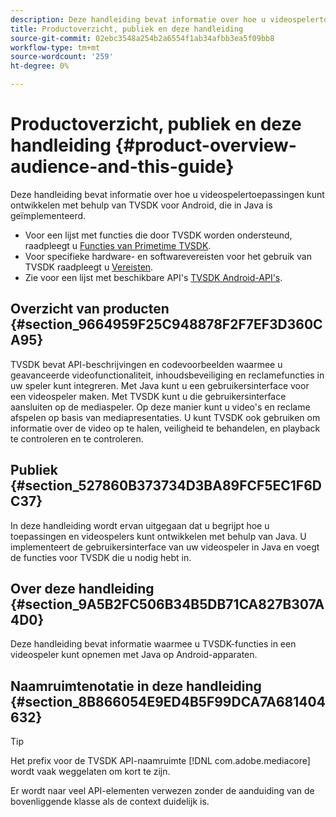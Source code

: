 ```yaml
---
description: Deze handleiding bevat informatie over hoe u videospelertoepassingen kunt ontwikkelen met behulp van TVSDK voor Android, die in Java is geïmplementeerd.
title: Productoverzicht, publiek en deze handleiding
source-git-commit: 02ebc3548a254b2a6554f1ab34afbb3ea5f09bb8
workflow-type: tm+mt
source-wordcount: '259'
ht-degree: 0%

---
```


# Productoverzicht, publiek en deze handleiding {#product-overview-audience-and-this-guide}

Deze handleiding bevat informatie over hoe u videospelertoepassingen kunt ontwikkelen met behulp van TVSDK voor Android, die in Java is geïmplementeerd.

<!--<a id="section_FC24E86A2E6442B8A3769160769BBDFA"></a>-->

* Voor een lijst met functies die door TVSDK worden ondersteund, raadpleegt u [Functies van Primetime TVSDK](../../tvsdk-2.7-for-android/overview-prod-audience-guide/c-psdk-android-2.7-overview-of-the-player.md).
* Voor specifieke hardware- en softwarevereisten voor het gebruik van TVSDK raadpleegt u [Vereisten](../../tvsdk-2.7-for-android/c-psdk-android-2.7-requirements.md).
* Zie voor een lijst met beschikbare API&#39;s [TVSDK Android-API&#39;s](https://help.adobe.com/en_US/primetime/api/psdk/javadoc_2.7/).

## Overzicht van producten {#section_9664959F25C948878F2F7EF3D360CA95}

TVSDK bevat API-beschrijvingen en codevoorbeelden waarmee u geavanceerde videofunctionaliteit, inhoudsbeveiliging en reclamefuncties in uw speler kunt integreren. Met Java kunt u een gebruikersinterface voor een videospeler maken. Met TVSDK kunt u die gebruikersinterface aansluiten op de mediaspeler. Op deze manier kunt u video&#39;s en reclame afspelen op basis van mediapresentaties. U kunt TVSDK ook gebruiken om informatie over de video op te halen, veiligheid te behandelen, en playback te controleren en te controleren.

## Publiek {#section_527860B373734D3BA89FCF5EC1F6DC37}

In deze handleiding wordt ervan uitgegaan dat u begrijpt hoe u toepassingen en videospelers kunt ontwikkelen met behulp van Java. U implementeert de gebruikersinterface van uw videospeler in Java en voegt de functies voor TVSDK die u nodig hebt in.

## Over deze handleiding {#section_9A5B2FC506B34B5DB71CA827B307A4D0}

Deze handleiding bevat informatie waarmee u TVSDK-functies in een videospeler kunt opnemen met Java op Android-apparaten.

## Naamruimtenotatie in deze handleiding {#section_8B866054E9ED4B5F99DCA7A681404632}

>[!TIP]
>
>Het prefix voor de TVSDK API-naamruimte [!DNL com.adobe.mediacore] wordt vaak weggelaten om kort te zijn.
>
>Er wordt naar veel API-elementen verwezen zonder de aanduiding van de bovenliggende klasse als de context duidelijk is.
